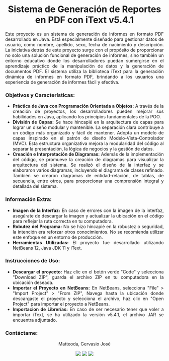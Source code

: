 <!-- Introducción -->
<h1 align="center"><b>Sistema de Generación de Reportes en PDF con iText v5.4.1</b></h1>
<p align="justify">Este proyecto es un sistema de generación de informes en formato PDF desarrollado en Java. Está especialmente diseñado para gestionar datos de usuario, como nombre, apellido, sexo, fecha de nacimiento y descripción. La iniciativa detrás de este proyecto surge con el propósito de proporcionar no solo una solución funcional de generación de informes, sino también un entorno educativo donde los desarrolladores puedan sumergirse en el aprendizaje práctico de la manipulación de datos y la generación de documentos PDF. El sistema utiliza la biblioteca iText para la generación dinámica de informes en formato PDF, brindando a los usuarios una experiencia de generación de informes fácil y efectiva.</p>

<!-- Objetivos y Características -->
<h3>Objetivos y Características:</h3>
<ul align="justify">
  <li><b>Práctica de Java con Programación Orientada a Objetos:</b> A través de la creación de proyectos, los desarrolladores pueden mejorar sus habilidades en Java, aplicando los principios fundamentales de la POO.</li>
  <li><b>División de Capas:</b> Se hace hincapié en la arquitectura de capas para lograr un diseño modular y mantenible. La separación clara contribuye a un código más organizado y fácil de mantener. Adopta un modelo de capas inspirado en el patrón de diseño Modelo-Vista-Controlador (MVC). Esta estructura organizativa mejora la modularidad del código al separar la presentación, la lógica de negocios y la gestión de datos.</li>
  <li><b>Creación e Interpretación de Diagramas:</b> Además de la implementación del código, se promueve la creación de diagramas para visualizar la arquitectura del sistema. Se realizó el diseño de la interfaz y se elaboraron varios diagramas, incluyendo el diagrama de clases refinado. También se crearon diagramas de entidad-relación, de tablas, de secuencia, entre otros, para proporcionar una comprensión integral y detallada del sistema.</li>
</ul>
<!-- -->

<!-- Información Extra -->
<h3>Información Extra:</h3>
<ul align="justify">
  <li><b>Imagen de la Interfaz:</b> En caso de errores con la imagen de la interfaz, asegúrate de descargar la imagen y actualizar la ubicación en el código para reflejar la ruta correcta en tu computadora.</li>
  <li><b>Robutez del Programa:</b> No se hizo hincapié en la robustez o seguridad, la intención era reforzar otros conocimientos. No se recomienda utilizar este enfoque en un entorno de producción.</li>
  <li><b>Herramientas Utilizadas:</b> El proyecto fue desarrollado utilizando NetBeans 12, Java JDK 11 y iText.</li>
</ul>
<!--  -->

<!-- Título -->
<!-- Instrucciones de Uso -->
<h3>Instrucciones de Uso:</h3>
<ul align="justify">
  <li><b>Descargar el proyecto:</b> Haz clic en el botón verde "Code" y selecciona "Download ZIP", guarda el archivo ZIP en tu computadora en la ubicación deseada.</li>
  <li><b>Importar el Proyecto en NetBeans:</b> En NetBeans, selecciona "File" > "Import Project" > "From ZIP", Navega hasta la ubicación donde descargaste el proyecto y selecciona el archivo, haz clic en "Open Project" para importar el proyecto a NetBeans.</li>
  <li><b>Importacion de Librerías:</b> En caso de ser necesario tener que voler a importar iText, se ha utilizado la versión v5.4.1, el archivo JAR se encuentra adjuntado.</li>
</ul>
<!-- -->

<!-- Contacto -->
<h3>Contáctame:</h3>
<p align="center">Matteoda, Gervasio José</p>
<div align="center">
  <a href="https://www.linkedin.com/in/gervasio-matteoda/">
    <img src="https://img.shields.io/badge/-linkedin-0077B5?style=for-the-badge&logo=Linkedin&logoColor=white"/></a>
  <a href="https://github.com/GervasioMatteoda">
    <img src="https://img.shields.io/badge/GitHub-100000?style=for-the-badge&logo=github&logoColor=white"/></a>
  <a href="mailto:gjmatteoda@gmail.com">
    <img src="https://img.shields.io/badge/Gmail-D14836?style=for-the-badge&logo=gmail&logoColor=white"/></a>
</div>
 <!-- -->
